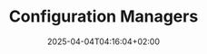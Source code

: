 ---
weight: 999
title: "Configuration Managers"
description: "[Puppet](./configuration-managers/puppet)"
icon: "host"
date: "2025-04-04T04:16:04+02:00"
lastmod: "2025-04-04T04:16:04+02:00"
toc: true
---